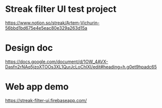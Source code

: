 # Streak filter UI test project

https://www.notion.so/streak/Artem-Vichurin-56bbd1bd675e4e5eac80e329a263d15a

# Design doc

https://docs.google.com/document/d/1OW_4AVX-Dasfn2rNAq5jzoXTOOs3XL1QurJcLoChlXI/edit#heading=h.g0et9hpadc65

# Web app demo

https://streak-filter-ui.firebaseapp.com/
